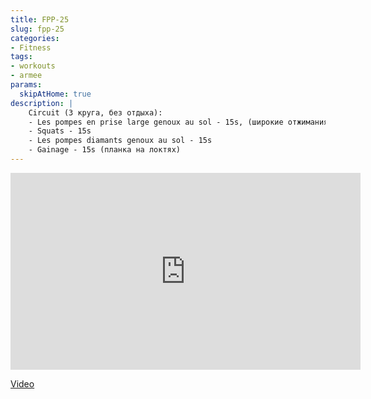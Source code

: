 ```yaml
---
title: FPP-25
slug: fpp-25
categories:
- Fitness
tags:
- workouts
- armee
params:
  skipAtHome: true
description: |
    Circuit (3 круга, без отдыха):
    - Les pompes en prise large genoux au sol - 15s, (широкие отжимания, с колен)
    - Squats - 15s
    - Les pompes diamants genoux au sol - 15s
    - Gainage - 15s (планка на локтях)
---
```

<iframe width="560" height="315" src="https://www.youtube.com/embed/6fAExW_uSEM?si=M93I0Y0P7blWasNW" title="YouTube video player" frameborder="0" allow="accelerometer; autoplay; clipboard-write; encrypted-media; gyroscope; picture-in-picture; web-share" allowfullscreen></iframe>

[Video](https://youtu.be/6fAExW_uSEM?si=M93I0Y0P7blWasNW)
